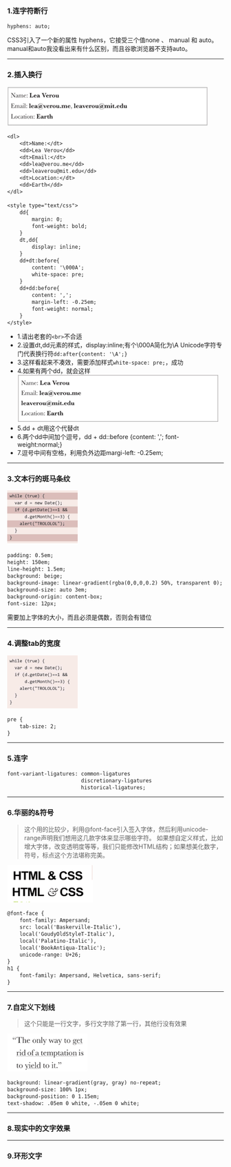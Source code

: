 ### 1.连字符断行
	
	hyphens: auto;

CSS3引入了一个新的属性 hyphens，它接受三个值none 、 manual 和 auto。manual和auto我没看出来有什么区别，而且谷歌浏览器不支持auto。

----------

### 2.插入换行
<img src="imgs/001.png" />

	<dl>
		<dt>Name:</dt>
		<dd>Lea Verou</dd>
		<dt>Email:</dt>
		<dd>lea@verou.me</dd>
		<dd>leaverou@mit.edu</dd>
		<dt>Location:</dt>
		<dd>Earth</dd>
	</dl>

	<style type="text/css">
		dd{
			margin: 0;
			font-weight: bold;
		}
		dt,dd{
			display: inline;
		}
		dd+dt:before{
			content: '\000A';
			white-space: pre;
		}
		dd+dd:before{
			content: ',';
			margin-left: -0.25em;
			font-weight: normal;
		}
	</style>

- 1.请出老套的`<br>`不合适
- 2.设置dt,dd元素的样式，display:inline;有个\000A简化为\A Unicode字符专门代表换行符`dd:after{content: '\A';}`
- 3.这样看起来不凑效，需要添加样式`white-space: pre;`，成功
- 4.如果有两个dd，就会这样<img src="imgs/002.png" />
- 5.dd + dt用这个代替dt
- 6.两个dd中间加个逗号，dd + dd::before {content: ','; font-weight:normal;}
- 7.逗号中间有空格，利用负外边距margi-left: -0.25em;

----------

### 3.文本行的斑马条纹
<img src="imgs/003.png" />

	padding: 0.5em;
	height: 150em;
	line-height: 1.5em;
	background: beige;
	background-image: linear-gradient(rgba(0,0,0,0.2) 50%, transparent 0);
	background-size: auto 3em;
	background-origin: content-box;
	font-size: 12px;

需要加上字体的大小，而且必须是偶数，否则会有错位

----------

### 4.调整tab的宽度
<img src="imgs/004.png" />
	
	pre {
		tab-size: 2;
	}

----------

### 5.连字

	font-variant-ligatures: common-ligatures 
							discretionary-ligatures 
							historical-ligatures;

----------

### 6.华丽的&符号
> 这个用的比较少，利用@font-face引入签入字体，然后利用unicode-range声明我们想用这几款字体来显示哪些字符。
> 如果想自定义样式，比如增大字体，改变透明度等等，我们只能修改HTML结构；如果想美化数字，符号，标点这个方法堪称完美。

<img src="imgs/005.png" />
	
	@font-face {
		font-family: Ampersand;
		src: local('Baskerville-Italic'),
		local('GoudyOldStyleT-Italic'),
		local('Palatino-Italic'),
		local('BookAntiqua-Italic');
		unicode-range: U+26;
	}
	h1 {
		font-family: Ampersand, Helvetica, sans-serif;
	}

----------

### 7.自定义下划线
> 这个只能是一行文字，多行文字除了第一行，其他行没有效果

<img src="imgs/006.png" />

	background: linear-gradient(gray, gray) no-repeat;
	background-size: 100% 1px;
	background-position: 0 1.15em;
	text-shadow: .05em 0 white, -.05em 0 white;

----------

### 8.现实中的文字效果


----------

### 9.环形文字










